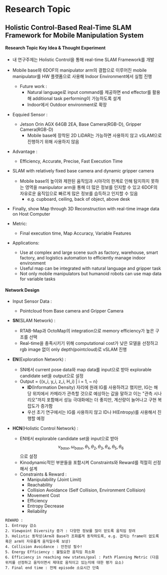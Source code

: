 # Research Topic
## Holistic Control-Based Real-Time SLAM Framework for Mobile Manipulation System

#### Research Topic Key Idea & Thought Experiment
    
- 내 연구주제는 Holistic Control을 통해 real-time SLAM Framework를 개발

- Mobile base와 6DOF의 manipulator arm의 결합으로 이루어진 mobile manipulator를 HW 플랫폼으로 사용해 Indoor Environment에서 실험 진행
    - Future work : 
        - Natural language로 input command를 제공하면 end effector를 활용해 additional task performing이 가능하도록 설계
        - Indoor에서 Outdoor environment로 확장
- Eqquied Sensor :
    - Jetson Orin AGX 64GB 2EA, Base Camera(RGB-D), Gripper Camera(RGB-D)
        - Mobile base에 장착된 2D LiDAR는 가능하면 사용하지 않고 vSLAM으로 진행하기 위해 사용하지 않음
- Advantage :
    - Efficiency, Accurate, Precise, Fast Execution Time
- SLAM with relatively fixed base camera and dynamic gripper camera
    - Mobile base의 높이와 제한된 움직임과 시야각의 한계로 인해 탐지하지 못하는 영역을 manipulator arm을 통해 더 많은 정보를 인지할 수 있고 6DOF의 자유로운 움직임으로 빠르게 많은 정보를 습득하고 인지할 수 있음
        - e.g. cupboard, ceiling, back of object, above desk
- Finally, show Map through 3D Reconstruction with real-time image data on Host Computer
- Metric:
    - Final execution time, Map Accuracy, Variable Features
- Applications:
    - Use at complex and large scene such as factory, warehouse, smart factory, and logistics automation to efficiently manage indoor environment
    - Useful map can be integrated with natural language and gripper task
    - Not only mobile manipulators but humanoid robots can use map data for variable tasks


#### Network Design

- Input Sensor Data :
    - Pointcloud from Base camera and Gripper Camera

- **SN**(SLAM Network) :
    - RTAB-Map과 OctoMap의 integration으로 memory efficiency가 높은 구조를 선택
    - Real-time을 충족시키기 위해 computational cost가 낮은 모델을 선정하고 rgb image 없이 only depth(pointcloud)로 vSLAM 진행

- **EN**(Exploration Network) :
    - SN에서 current pose data와 map data를 input으로 받아 explorable candidate set을 output으로 설정
    - Output = {(x_i, y_i, z_i, H_i) | i = 1, ~ n}
        - **ID**(Information Density) 자리에 원래 IG를 사용하려고 했지만, IG는 해당 위치에서 카메라가 관측할 것으로 예상하는 값을 말하고 이는 "관측 시나리오"까지 포함해서 성능 극대화에는 더 좋지만, 계산량이 늘어나고 구현 복잡도가 증가함
        - 우선 초기 연구에서는 IG를 사용하지 않고 ID나 H(Entropy)를 사용해서 진행할 예정

- **HCN**(Holistic Control Network) :
    - EN에서 explorable candidate set을 input으로 받아 $$v_{base}, \omega_{base}, \theta_1, \theta_2, \theta_3, \theta_4, \theta_5, \theta_6$$ 으로 설정
    - Kinodynamic적인 부분들을 포함시켜 Constraints와 Reward를 적절히 선정해서 설계
    - Constraints & Reward :
        - Manipulability (Joint Limit)
        - Reachability
        - Collision Avoidance (Self Collision, Environment Collision)
        - Movement Cost
        - Efficiency
        - Entropy Decrease
        - Reliability


```
REWARD :
1. Entropy 감소
2. Viewpoint Diversity 증가 : 다양한 정보를 많이 얻도록 움직임 장려
3. Holistic 동작성(Arm과 Base가 조화롭게 동작하도록, e.g. 겹치는 frame이 없도록 혹은 arm이 자유롭게 움직일수록 보상)
4. Collision Avoidance : 안전성 필수!
5. Energy Efficiency : 불필요한 움직임 최소화
6. Efficiency in reaching new states/goal : Path Planning Metric (다음 위치를 선정하고 움직이면서 제대로 움직이고 있는지에 대한 평가 요소)
7. Final end time : 전체 episode 소요시간 단축
```